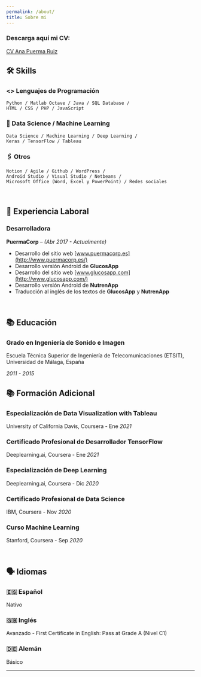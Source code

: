 ```yaml
---
permalink: /about/
title: Sobre mi
---
```


### Descarga aquí mi CV:

[CV Ana Puerma Ruiz](https://s3-us-west-2.amazonaws.com/secure.notion-static.com/47992f90-ae53-4613-82ea-0983fa48028f/CV_ES_Ana_Puerma_Ruiz.pdf)

## 🛠 Skills

### <> Lenguajes de Programación

```
Python / Matlab Octave / Java / SQL Database /
HTML / CSS / PHP / JavaScript
```

### 🤖 Data Science / Machine Learning

```
Data Science / Machine Learning / Deep Learning / 
Keras / TensorFlow / Tableau
```

### 🖇️ Otros

```
Notion / Agile / Github / WordPress / 
Android Studio / Visual Studio / Netbeans / 
Microsoft Office (Word, Excel y PowerPoint) / Redes sociales
```

<br/>

## 💼 Experiencia Laboral

### Desarrolladora

**PuermaCorp** *– (Abr 2017 - Actualmente)*

- Desarrollo del sitio web [www.puermacorp.es](http://www.puermacorp.es/)
- Desarrollo versión Android de **GlucosApp**
- Desarrollo del sitio web [www.glucosapp.com](http://www.glucosapp.com/)
- Desarrollo versión Android de **NutrenApp**
- Traducción al inglés de los textos de **GlucosApp** y **NutrenApp**

<br/>

## 📚 Educación

### Grado en Ingeniería de Sonido e Imagen

Escuela Técnica Superior de Ingeniería de Telecomunicaciones (ETSIT), Universidad de Málaga, España

*2011 - 2015*

## 📚 Formación Adicional

### Especialización de Data Visualization with Tableau

University of California Davis, Coursera - Ene *2021*

### Certificado Profesional de Desarrollador TensorFlow

Deeplearning.ai, Coursera - Ene *2021*

### Especialización de Deep Learning

Deeplearning.ai, Coursera - Dic *2020*

### Certificado Profesional de Data Science

IBM, Coursera - Nov *2020*

### Curso Machine Learning

Stanford, Coursera - Sep *2020*

<br/>

## 🗣️ Idiomas

### 🇪🇸 **Español**

Nativo

### 🇬🇧 Inglés

Avanzado - First Certificate in English: Pass at Grade A (Nivel C1)

### 🇩🇪 Alemán

Básico 

---
